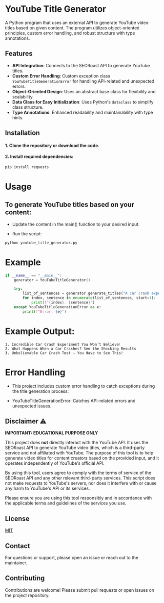 # YouTube Title Generator

A Python program that uses an external API to generate YouTube video titles based on given content. The program utilizes object-oriented principles, custom error handling, and robust structure with type annotations.

## Features
- **API Integration**: Connects to the SEORoast API to generate YouTube titles.
- **Custom Error Handling**: Custom exception class `YouTubeTitleGenerationError` for handling API-related and unexpected errors.
- **Object-Oriented Design**: Uses an abstract base class for flexibility and scalability.
- **Data Class for Easy Initialization**: Uses Python's `dataclass` to simplify class structure.
- **Type Annotations**: Enhanced readability and maintainability with type hints.

## Installation
#### 1. Clone the repository or download the code.
#### 2. Install required dependencies:

```bash
pip install requests
```

# Usage
## To generate YouTube titles based on your content:

- Update the content in the main() function to your desired input.

- Run the script:

```bash
python youtube_title_generator.py
```

# Example
```python
if __name__ == "__main__":
    generator = YouTubeTitleGenerator()

    try:
        list_of_sentences = generator.generate_titles("A car crash experiment")['sentence_list']
        for index, sentence in enumerate(list_of_sentences, start=1):
            print(f"{index}. {sentence}")
    except YouTubeTitleGenerationError as e:
        print(f"Error: {e}")
```

# Example Output:
```
1. Incredible Car Crash Experiment You Won’t Believe!
2. What Happens When a Car Crashes? See the Shocking Results
3. Unbelievable Car Crash Test – You Have to See This!
```

# Error Handling
- This project includes custom error handling to catch exceptions during the title generation process:

- YouTubeTitleGenerationError: Catches API-related errors and unexpected issues.

## Disclaimer ⚠️

**IMPORTANT: EDUCATIONAL PURPOSE ONLY**

This project does **not** directly interact with the YouTube API. It uses the SEORoast API to generate YouTube video titles, which is a third-party service and not affiliated with YouTube. The purpose of this tool is to help generate video titles for content creators based on the provided input, and it operates independently of YouTube's official API.

By using this tool, users agree to comply with the terms of service of the SEORoast API and any other relevant third-party services. This script does not make requests to YouTube's servers, nor does it interfere with or cause any harm to YouTube's API or its services.

Please ensure you are using this tool responsibly and in accordance with the applicable terms and guidelines of the services you use.


## License

[MIT](https://choosealicense.com/licenses/mit/)

## Contact
For questions or support, please open an issue or reach out to the maintainer.

## Contributing

Contributions are welcome! Please submit pull requests or open issues on the project repository.
